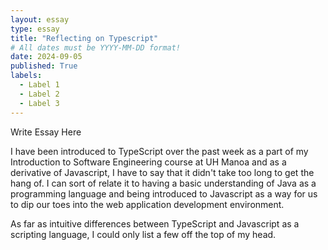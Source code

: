 ```yaml
---
layout: essay
type: essay
title: "Reflecting on Typescript"
# All dates must be YYYY-MM-DD format!
date: 2024-09-05
published: True
labels:
  - Label 1
  - Label 2
  - Label 3
---
```


<p>Write Essay Here</p>

I have been introduced to TypeScript over the past week as a part of my Introduction to Software Engineering course at UH Manoa and as a derivative of Javascript, I have to say that it didn't take too long to get the hang of. I can sort of relate it to having a basic understanding of Java as a programming language and being introduced to Javascript as a way for us to dip our toes into the web application development environment. 

As far as intuitive differences between TypeScript and Javascript as a scripting language, I could only list a few off the top of my head. 
